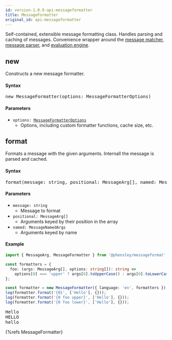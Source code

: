 ```yaml
---
id: version-1.0.9-api-messageformatter
title: MessageFormatter
original_id: api-messageformatter
---
```


Self-contained, extensible message formatting class. Handles parsing and caching of messages. Convenience wrapper around the [message matcher](api-buildmessagematcher), [message parser](api-parsemessagepattern), and [evaluation engine](api-messageengine).

## new

Constructs a new message formatter.

#### Syntax

<pre class="syntax">
new MessageFormatter(options: MessageFormatterOptions)
</pre>

#### Parameters

  - <code class="def">options: <span>[MessageFormatterOptions](api-messageformatteroptions)</span></code>
    - Options, including custom formatter functions, cache size, etc.

## format

Formats a message with the given arguments. Internall the message is parsed and cached.

#### Syntax

<pre class="syntax">
format(message: string, positional: MessageArg[], named: MessageNamedArgs): string
</pre>

#### Parameters
  - <code class="def">message: <span>string</span></code>
    - Message to format
  - <code class="def">positional: <span>MessageArg[]</span></code>
    - Arguments keyed by their position in the array
  - <code class="def">named: <span>MessageNamedArgs</span></code>
    - Arguments keyed by name

#### Example

```typescript
import { MessageArg, MessageFormatter } from '@phensley/messageformat';

const formatters = {
  foo: (args: MessageArg[], options: string[]): string =>
    options[0] === 'upper' ? args[0].toUpperCase() : args[0].toLowerCase()
};

const formatter = new MessageFormatter({ language: 'en', formatters });
log(formatter.format('{0}', ['Hello'], {}));
log(formatter.format('{0 foo upper}', ['Hello'], {}));
log(formatter.format('{0 foo lower}', ['Hello'], {}));
```
<pre class="output">
Hello
HELLO
hello
</pre>

{%refs MessageFormatter}
